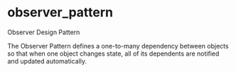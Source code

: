 # observer_pattern
Observer Design Pattern

The Observer Pattern defines a one-to-many
dependency between objects so that when one
object changes state, all of its dependents are
notified and updated automatically.

